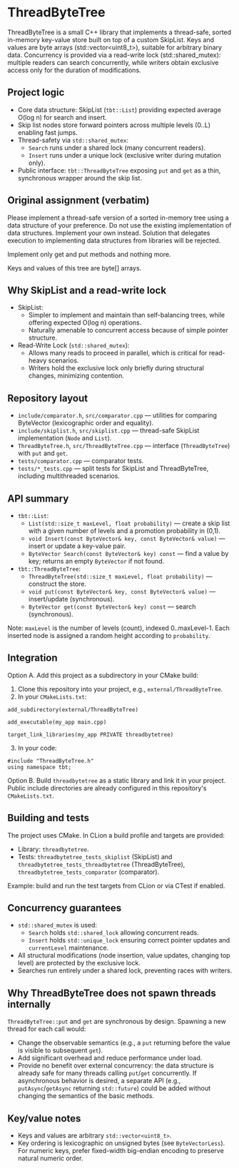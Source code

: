 # ThreadByteTree

ThreadByteTree is a small C++ library that implements a thread-safe, sorted in-memory key-value store built on top of a custom SkipList. Keys and values are byte arrays (std::vector<uint8_t>), suitable for arbitrary binary data. Concurrency is provided via a read-write lock (std::shared_mutex): multiple readers can search concurrently, while writers obtain exclusive access only for the duration of modifications.

## Project logic
- Core data structure: SkipList (`tbt::List`) providing expected average O(log n) for search and insert.
- Skip list nodes store forward pointers across multiple levels (0..L) enabling fast jumps.
- Thread-safety via `std::shared_mutex`:
  - `Search` runs under a shared lock (many concurrent readers).
  - `Insert` runs under a unique lock (exclusive writer during mutation only).
- Public interface: `tbt::ThreadByteTree` exposing `put` and `get` as a thin, synchronous wrapper around the skip list.

## Original assignment (verbatim)
Please implement a thread-safe version of a sorted in-memory tree using a data structure of your preference. Do not use the existing implementation of data structures. Implement your own instead. Solution that delegates execution to implementing data structures from libraries will be rejected.

Implement only get and put methods and nothing more.

Keys and values of this tree are byte[] arrays.

## Why SkipList and a read-write lock
- SkipList:
  - Simpler to implement and maintain than self-balancing trees, while offering expected O(log n) operations.
  - Naturally amenable to concurrent access because of simple pointer structure.
- Read-Write Lock (`std::shared_mutex`):
  - Allows many reads to proceed in parallel, which is critical for read-heavy scenarios.
  - Writers hold the exclusive lock only briefly during structural changes, minimizing contention.

## Repository layout
- `include/comparator.h`, `src/comparator.cpp` — utilities for comparing ByteVector (lexicographic order and equality).
- `include/skiplist.h`, `src/skiplist.cpp` — thread-safe SkipList implementation (`Node` and `List`).
- `ThreadByteTree.h`, `src/ThreadByteTree.cpp` — interface (`ThreadByteTree`) with `put` and `get`.
- `tests/comparator.cpp` — comparator tests.
- `tests/*_tests.cpp` — split tests for SkipList and ThreadByteTree, including multithreaded scenarios.

## API summary
- `tbt::List`:
  - `List(std::size_t maxLevel, float probability)` — create a skip list with a given number of levels and a promotion probability in (0,1).
  - `void Insert(const ByteVector& key, const ByteVector& value)` — insert or update a key-value pair.
  - `ByteVector Search(const ByteVector& key) const` — find a value by key; returns an empty `ByteVector` if not found.
- `tbt::ThreadByteTree`:
  - `ThreadByteTree(std::size_t maxLevel, float probability)` — construct the store.
  - `void put(const ByteVector& key, const ByteVector& value)` — insert/update (synchronous).
  - `ByteVector get(const ByteVector& key) const` — search (synchronous).

Note: `maxLevel` is the number of levels (count), indexed 0..maxLevel-1. Each inserted node is assigned a random height according to `probability`.

## Integration
Option A. Add this project as a subdirectory in your CMake build:

1) Clone this repository into your project, e.g., `external/ThreadByteTree`.
2) In your `CMakeLists.txt`:

```
add_subdirectory(external/ThreadByteTree)

add_executable(my_app main.cpp)

target_link_libraries(my_app PRIVATE threadbytetree)
```

3) In your code:
```
#include "ThreadByteTree.h"
using namespace tbt;
```

Option B. Build `threadbytetree` as a static library and link it in your project. Public include directories are already configured in this repository's `CMakeLists.txt`.

## Building and tests
The project uses CMake. In CLion a build profile and targets are provided:
- Library: `threadbytetree`.
- Tests: `threadbytetree_tests_skiplist` (SkipList) and `threadbytetree_tests_threadbytetree` (ThreadByteTree), `threadbytetree_tests_comparator` (comparator).

Example: build and run the test targets from CLion or via CTest if enabled.

## Concurrency guarantees
- `std::shared_mutex` is used:
  - `Search` holds `std::shared_lock` allowing concurrent reads.
  - `Insert` holds `std::unique_lock` ensuring correct pointer updates and `currentLevel` maintenance.
- All structural modifications (node insertion, value updates, changing top level) are protected by the exclusive lock.
- Searches run entirely under a shared lock, preventing races with writers.

## Why ThreadByteTree does not spawn threads internally
`ThreadByteTree::put` and `get` are synchronous by design. Spawning a new thread for each call would:
- Change the observable semantics (e.g., a `put` returning before the value is visible to subsequent `get`).
- Add significant overhead and reduce performance under load.
- Provide no benefit over external concurrency: the data structure is already safe for many threads calling `put`/`get` concurrently.
If asynchronous behavior is desired, a separate API (e.g., `putAsync`/`getAsync` returning `std::future`) could be added without changing the semantics of the basic methods.

## Key/value notes
- Keys and values are arbitrary `std::vector<uint8_t>`.
- Key ordering is lexicographic on unsigned bytes (see `ByteVectorLess`). For numeric keys, prefer fixed-width big-endian encoding to preserve natural numeric order.
